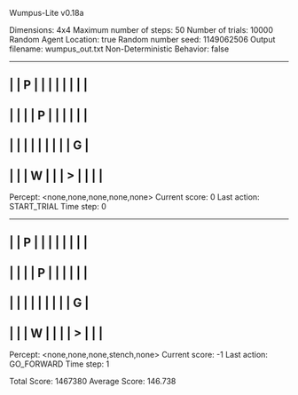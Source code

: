 Wumpus-Lite v0.18a

Dimensions: 4x4
Maximum number of steps: 50
Number of trials: 10000
Random Agent Location: true
Random number seed: 1149062506
Output filename: wumpus_out.txt
Non-Deterministic Behavior: false


 -----------------------
|     | P   |     |     |
|     |     |     |     |
 -----------------------
|     |     |     | P   |
|     |     |     |     |
 -----------------------
|     |     |     |     |
|     |     |     | G   |
 -----------------------
|     |     |   W |     |
|   > |     |     |     |
 -----------------------

Percept: <none,none,none,none,none>
Current score: 0
Last action: START_TRIAL
Time step: 0

 -----------------------
|     | P   |     |     |
|     |     |     |     |
 -----------------------
|     |     |     | P   |
|     |     |     |     |
 -----------------------
|     |     |     |     |
|     |     |     | G   |
 -----------------------
|     |     |   W |     |
|     |   > |     |     |
 -----------------------

Percept: <none,none,none,stench,none>
Current score: -1
Last action: GO_FORWARD
Time step: 1

Total Score: 1467380
Average Score: 146.738
